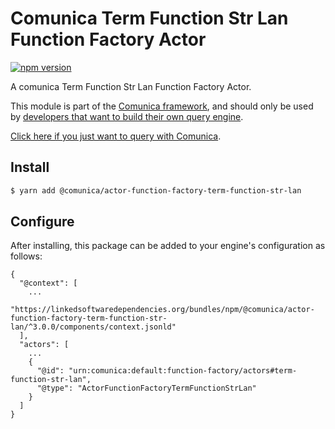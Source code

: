 # Comunica Term Function Str Lan Function Factory Actor

[![npm version](https://badge.fury.io/js/%40comunica%2Factor-function-factory-term-function-str-lan.svg)](https://www.npmjs.com/package/@comunica/actor-function-factory-term-function-str-lan)

A comunica Term Function Str Lan Function Factory Actor.

This module is part of the [Comunica framework](https://github.com/comunica/comunica),
and should only be used by [developers that want to build their own query engine](https://comunica.dev/docs/modify/).

[Click here if you just want to query with Comunica](https://comunica.dev/docs/query/).

## Install

```bash
$ yarn add @comunica/actor-function-factory-term-function-str-lan
```

## Configure

After installing, this package can be added to your engine's configuration as follows:
```text
{
  "@context": [
    ...
    "https://linkedsoftwaredependencies.org/bundles/npm/@comunica/actor-function-factory-term-function-str-lan/^3.0.0/components/context.jsonld"
  ],
  "actors": [
    ...
    {
      "@id": "urn:comunica:default:function-factory/actors#term-function-str-lan",
      "@type": "ActorFunctionFactoryTermFunctionStrLan"
    }
  ]
}
```

